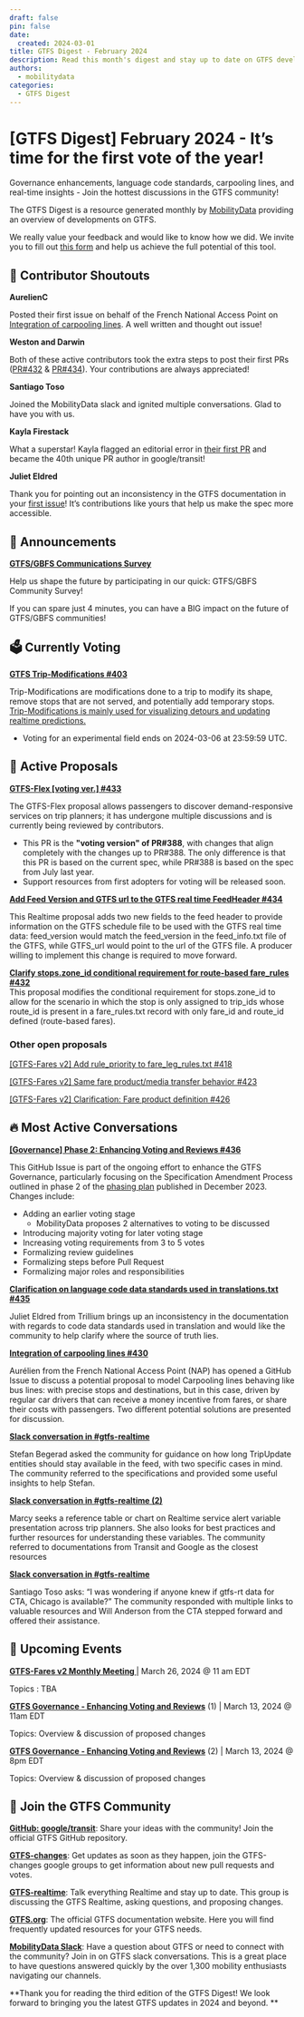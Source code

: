 ```yaml
---
draft: false
pin: false
date:
  created: 2024-03-01
title: GTFS Digest - February 2024
description: Read this month's digest and stay up to date on GTFS development.
authors: 
  - mobilitydata
categories:
  - GTFS Digest
---
```


# [GTFS Digest] February 2024 - It’s time for the first vote of the year!
Governance enhancements, language code standards, carpooling lines, and real-time insights - Join the hottest discussions in the GTFS community!


<!-- more -->

The GTFS Digest is a resource generated monthly by [MobilityData](https://mobilitydata.org/) providing an overview of developments on GTFS. 

We really value your feedback and would like to know how we did. We invite you to fill out [this form](https://forms.gle/GGefktvemnJD5Q9g8) and help us achieve the full potential of this tool. 


## 🏅 Contributor Shoutouts

**AurelienC**

Posted their first issue on behalf of the French National Access Point on [Integration of carpooling lines](https://github.com/google/transit/issues/430). A well written and thought out issue! 

**Weston and Darwin**

Both of these active contributors took the extra steps to post their first PRs ([PR#432](https://github.com/google/transit/pull/432) & [PR#434](https://github.com/google/transit/pull/434)). Your contributions are always appreciated!

**Santiago Toso**

Joined the MobilityData slack and ignited multiple conversations. Glad to have you with us. 

**Kayla Firestack**

What a superstar! Kayla flagged an editorial error in [their first PR](https://github.com/google/transit/pull/431) and became the 40th unique PR author in google/transit!

**Juliet Eldred**

Thank you for pointing out an inconsistency in the GTFS documentation in your [first issue](https://github.com/google/transit/issues/435)! It’s contributions like yours that help us make the spec more accessible. 


## 📢 Announcements

**[GTFS/GBFS Communications Survey](https://form.typeform.com/to/cSlJFtVc)**

Help us shape the future by participating in our quick: GTFS/GBFS Community Survey!

If you can spare just 4 minutes, you can have a BIG impact on the future of GTFS/GBFS communities!


## 🗳️ Currently Voting

**[GTFS Trip-Modifications #403](https://github.com/google/transit/pull/403)**

Trip-Modifications are modifications done to a trip to modify its shape, remove stops that are not served, and potentially add temporary stops. [Trip-Modifications is mainly used for visualizing detours and updating realtime predictions.](https://blog.transitapp.com/how-transit-and-swiftly-put-bus-detours-on-the-map/)



* Voting for an experimental field ends on 2024-03-06 at 23:59:59 UTC. 


## 📂 Active Proposals

**[GTFS-Flex [voting ver.] #433 ](https://github.com/google/transit/pull/433)**

The GTFS-Flex proposal allows passengers to discover demand-responsive services on trip planners; it has undergone multiple discussions and is currently being reviewed by contributors. 



* This PR is the **"voting version" of PR#388**, with changes that align completely with the changes up to PR#388. The only difference is that this PR is based on the current spec, while PR#388 is based on the spec from July last year.
* Support resources from first adopters for voting will be released soon.

**[Add Feed Version and GTFS url to the GTFS real time FeedHeader #434](https://github.com/google/transit/pull/434)**

This Realtime proposal adds two new fields to the feed header to provide information on the GTFS schedule file to be used with the GTFS real time data: feed_version would match the feed_version in the feed_info.txt file of the GTFS, while GTFS_url would point to the url of the GTFS file. A producer willing to implement this change is required to move forward.

**[Clarify stops.zone_id conditional requirement for route-based fare_rules #432](https://github.com/google/transit/pull/432)** \
This proposal modifies the conditional requirement for stops.zone_id to allow for the scenario in which the stop is only assigned to trip_ids whose route_id is present in a fare_rules.txt record with only fare_id and route_id defined (route-based fares).


### Other open proposals

[[GTFS-Fares v2] Add rule_priority to fare_leg_rules.txt #418](https://github.com/google/transit/pull/418)

[[GTFS-Fares v2] Same fare product/media transfer behavior #423](https://github.com/google/transit/pull/423)<span style="text-decoration:underline;"> </span>

[[GTFS-Fares v2] Clarification: Fare product definition #426](https://github.com/google/transit/pull/426)



## 🔥 Most Active Conversations

**[[Governance] Phase 2: Enhancing Voting and Reviews #436](https://github.com/google/transit/issues/436)**

This GitHub Issue is part of the ongoing effort to enhance the GTFS Governance, particularly focusing on the Specification Amendment Process outlined in phase 2 of the [phasing plan](https://github.com/google/transit/issues/413) published in December 2023. Changes include:



* Adding an earlier voting stage
    * MobilityData proposes 2 alternatives to voting to be discussed
* Introducing majority voting for later voting stage
* Increasing voting requirements from 3 to 5 votes
* Formalizing review guidelines
* Formalizing steps before Pull Request
* Formalizing major roles and responsibilities

**[Clarification on language code data standards used in translations.txt #435](https://github.com/google/transit/issues/435)**

Juliet Eldred from Trillium brings up an inconsistency in the documentation with regards to code data standards used in translation and would like the community to help clarify where the source of truth lies. 

**[Integration of carpooling lines #430](https://github.com/google/transit/issues/430)**

Aurélien from the French National Access Point (NAP) has opened a GitHub Issue to discuss a potential proposal to model Carpooling lines behaving like bus lines: with precise stops and destinations, but in this case, driven by regular car drivers that can receive a money incentive from fares, or share their costs with passengers. Two different potential solutions are presented for discussion.

**[Slack conversation in #gtfs-realtime](https://mobilitydata-io.slack.com/archives/C3D321CKB/p1706193156057089)**

Stefan Begerad asked the community for guidance on how long TripUpdate entities should stay available in the feed, with two specific cases in mind. The community referred to the specifications and provided some useful insights to help Stefan. 

**[Slack conversation in #gtfs-realtime (2)](https://mobilitydata-io.slack.com/archives/C3D321CKB/p1708286157675929)**

Marcy seeks a reference table or chart on Realtime service alert variable presentation across trip planners. She also looks for best practices and further resources for understanding these variables. The community referred to documentations from Transit and Google as the closest resources

**[Slack conversation in #gtfs-realtime](https://mobilitydata-io.slack.com/archives/C3D321CKB/p1707413698834939)**

Santiago Toso asks: “I was wondering if anyone knew if gtfs-rt data for CTA, Chicago is available?” The community responded with multiple links to valuable resources and Will Anderson from the CTA stepped forward and offered their assistance. 


## 📅 Upcoming Events

**[GTFS-Fares v2 Monthly Meeting ](https://www.eventbrite.ca/e/specifications-discussions-gtfs-fares-v2-monthly-meetings-tickets-522966225057)**| March 26, 2024 @ 11 am EDT

Topics : TBA

**[GTFS Governance - Enhancing Voting and Reviews](https://www.eventbrite.ca/e/gtfs-governance-enhancing-voting-and-reviews-11-am-edt-tickets-852341726047)** (1) | March 13, 2024 @ 11am EDT  

Topics: Overview & discussion of proposed changes

**[GTFS Governance - Enhancing Voting and Reviews](https://www.eventbrite.ca/e/gtfs-governance-enhancing-voting-and-reviews-8-pm-edt-tickets-852357152187)** (2) | March 13, 2024 @ 8pm EDT  

Topics: Overview & discussion of proposed changes


## 💬 Join the GTFS Community

**[GitHub: google/transit](https://github.com/google/transit)**: Share your ideas with the community! Join the official GTFS GitHub repository.

**[GTFS-changes](https://groups.google.com/g/gtfs-changes)**: Get updates as soon as they happen, join the GTFS-changes google groups to get information about new pull requests and votes. 

**[GTFS-realtime](https://groups.google.com/g/gtfs-realtime)**: Talk everything Realtime and stay up to date. This group is discussing the GTFS Realtime, asking questions, and proposing changes.

**[GTFS.org](https://gtfs.org/)**: The official GTFS documentation website. Here you will find frequently updated resources for your GTFS needs. 

**[MobilityData Slack](https://share.mobilitydata.org/slack)**: Have a question about GTFS or need to connect with the community? Join in on GTFS slack conversations. This is a great place to have questions answered quickly by the over 1,300 mobility enthusiasts navigating our channels. 

**Thank you for reading the third edition of the GTFS Digest! We look forward to bringing you the latest GTFS updates in 2024 and beyond. **